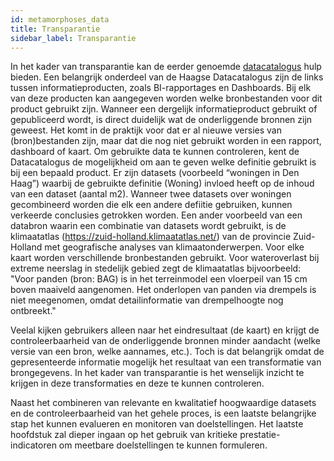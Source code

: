 ```yaml
---
id: metamorphoses_data
title: Transparantie
sidebar_label: Transparantie
---
```


In het kader van transparantie kan de eerder genoemde [datacatalogus](../data-kookboek/kookboek_inzicht.md) hulp bieden. Een belangrijk onderdeel van de Haagse Datacatalogus zijn de links tussen informatieproducten, zoals BI-rapportages en Dashboards. Bij elk van deze producten kan aangegeven worden welke bronbestanden voor dit product gebruikt zijn. Wanneer een dergelijk informatieproduct gebruikt of gepubliceerd wordt, is direct duidelijk wat de onderliggende bronnen zijn geweest. Het komt in de praktijk voor dat er al nieuwe versies van (bron)bestanden zijn, maar dat die nog niet gebruikt worden in een rapport, dashboard of kaart.
Om gebruikte data te kunnen controleren, kent de Datacatalogus de mogelijkheid om aan te geven welke definitie gebruikt is bij een bepaald product. Er zijn datasets (voorbeeld “woningen in Den Haag”) waarbij de gebruikte definitie (Woning) invloed heeft op de inhoud van een dataset (aantal m2). Wanneer twee datasets over woningen gecombineerd worden die elk een andere defiitie gebruiken, kunnen verkeerde conclusies getrokken worden.
Een ander voorbeeld van een databron waarin een combinatie van datasets wordt gebruikt, is de klimaatatlas (https://zuid-holland.klimaatatlas.net/) van de provincie Zuid-Holland met geografische analyses van klimaatonderwerpen. Voor elke kaart worden verschillende bronbestanden gebruikt. Voor wateroverlast bij extreme neerslag in stedelijk gebied zegt de klimaatatlas bijvoorbeeld: "Voor panden (bron: BAG) is in het terreinmodel een vloerpeil van 15 cm boven maaiveld aangenomen. Het onderlopen van panden via drempels is niet meegenomen, omdat detailinformatie van drempelhoogte nog ontbreekt." 

Veelal kijken gebruikers alleen naar het eindresultaat (de kaart) en krijgt de controleerbaarheid van de onderliggende bronnen minder aandacht (welke versie van een bron, welke aannames, etc.). Toch is dat belangrijk omdat de gepresenteerde informatie mogelijk het resultaat van een transformatie van brongegevens. In het kader van transparantie is het wenselijk inzicht te krijgen in deze transformaties en deze te kunnen controleren. 

Naast het combineren van relevante en kwalitatief hoogwaardige datasets en de controleerbaarheid van het gehele proces, is een laatste belangrijke stap het kunnen evalueren en monitoren van doelstellingen. Het laatste hoofdstuk zal dieper ingaan op het gebruik van kritieke prestatie-indicatoren om meetbare doelstellingen te kunnen formuleren. 